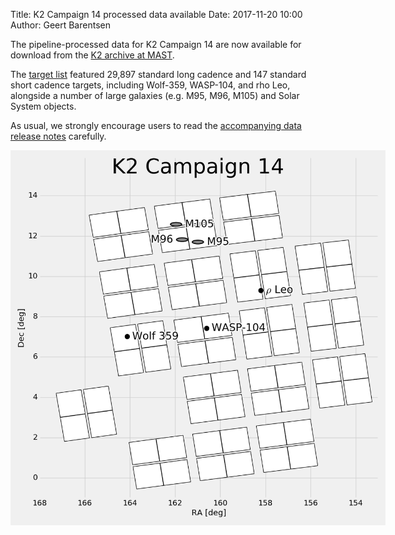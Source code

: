 Title: K2 Campaign 14 processed data available
Date: 2017-11-20 10:00
Author: Geert Barentsen

The pipeline-processed data for K2 Campaign 14
are now available for download
from the [K2 archive at MAST](http://archive.stsci.edu/k2).

The [target list](k2-approved-programs.html#campaign-14) featured
29,897 standard long cadence and 147 standard short cadence targets,
including Wolf-359, WASP-104, and rho Leo,
alongside a number of large galaxies (e.g. M95, M96, M105) and Solar System objects.

As usual, we strongly encourage users to read the
[accompanying data release notes](k2-data-release-notes.html#k2-campaign-14)
carefully.

<a href="images/k2/k2-c14-field.png"><img class="img-responsive" style="max-width:600px;" src="images/k2/k2-c14-field.png"></a>
